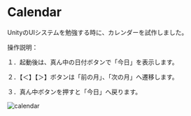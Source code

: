 # Calendar
UnityのUIシステムを勉強する時に、カレンダーを試作しました。

操作説明：

１．起動後は、真ん中の日付ボタンで「今日」を表示します。

２．【＜】【＞】ボタンは「前の月」、「次の月」へ遷移します。

３．真ん中ボタンを押すと「今日」へ戻ります。

![calendar](https://user-images.githubusercontent.com/25500577/165308865-6f07897e-f2bd-437d-9ebe-c6e9d342ad59.jpg)
